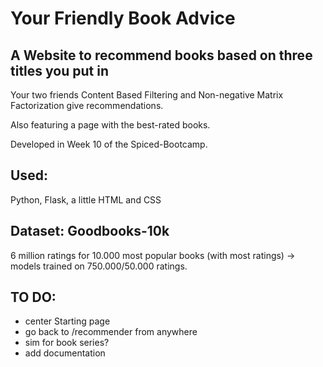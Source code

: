 # Your Friendly Book Advice

## A Website to recommend books based on three titles you put in
Your two friends Content Based Filtering and Non-negative Matrix Factorization give recommendations. 

Also featuring a page with the best-rated books.

Developed in Week 10 of the Spiced-Bootcamp. 

## Used: 
Python, Flask, a little HTML and CSS

## Dataset: Goodbooks-10k
6 million ratings for 10.000 most popular books (with most ratings) -> models trained on 750.000/50.000 ratings.

## TO DO:
- center Starting page
- go back to /recommender from anywhere
- sim for book series?
- add documentation

